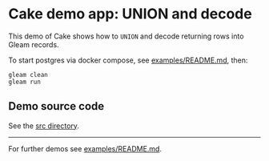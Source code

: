 # Cake demo app: UNION and decode

This demo of Cake shows how to `UNION` and decode returning rows into
Gleam records.

To start postgres via docker compose, see
[examples/README.md](../../README.md#Installing-prerequisites), then:

```shell
gleam clean
gleam run
```

## Demo source code

See the [src directory](https://github.com/inoas/gleam-cake/blob/main/examples/02_union_and_decode/src/).

---

For further demos see [examples/README.md](../../README.md#available-examples).
